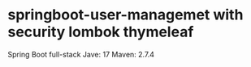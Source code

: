 # springboot-user-managemet with security lombok thymeleaf 
Spring Boot full-stack 
Jave: 17
Maven: 2.7.4
